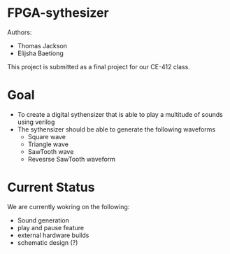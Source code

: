 # FPGA-sythesizer

Authors:

- Thomas Jackson
- Elijsha Baetiong

This project is submitted as a final project for our CE-412 class.

# Goal
- To create a digital sythensizer that is able to play a multitude of sounds using verilog
- The sythensizer should be able to generate the following waveforms
  - Square wave
  - Triangle wave
  - SawTooth wave
  - Revesrse SawTooth waveform
  
# Current Status
We are currently wokring on the following:
- Sound generation
- play and pause feature
- external hardware builds
- schematic design (?)
